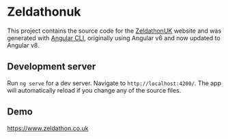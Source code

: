 # Zeldathonuk

This project contains the source code for the [ZeldathonUK](https://www.zeldathon.co.uk/) website and was generated with [Angular CLI](https://github.com/angular/angular-cli), originally using Angular v6 and now updated to Angular v8.

## Development server

Run `ng serve` for a dev server. Navigate to `http://localhost:4200/`. The app will automatically reload if you change any of the source files.

## Demo

<a href="https://www.zeldathon.co.uk">https://www.zeldathon.co.uk</a>
